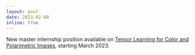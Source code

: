 ```yaml
---
layout: post
date: 2023-02-08
inline: true
---
```

New master internship position available on [Tensor Learning for Color and Polarimetric Images](/assets/jobs/2023_internshipMaster.pdf), starting March 2023.
